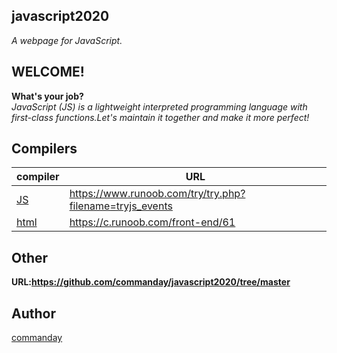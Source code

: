 ## javascript2020 
*A webpage for JavaScript.*
## WELCOME!
**What's your job?**
</br>
*JavaScript (JS) is a lightweight interpreted programming language with first-class functions.Let's maintain it together and make it more perfect!*
## Compilers
| compiler | URL |
| ------ | ------ |
| [JS](https://www.runoob.com/try/try.php?filename=tryjs_events) | https://www.runoob.com/try/try.php?filename=tryjs_events |
| [html](https://c.runoob.com/front-end/61) | https://c.runoob.com/front-end/61 |
## Other
__URL:https://github.com/commanday/javascript2020/tree/master__
## Author
[commanday](https://github.com/commanday)
